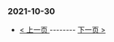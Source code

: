 ### 2021-10-30 
 

- [ < 上一页 ](https://github.com/able8/weibo-hot-record/blob/master/2021-10-29.md) -------- [ 下一页 > ](https://github.com/able8/weibo-hot-record/blob/master/2021-10-31.md)